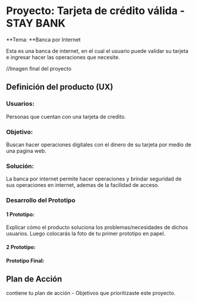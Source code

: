 # Proyecto: Tarjeta de crédito válida - STAY BANK

**Tema: **Banca por Internet

Esta es una banca de internet, en el cual el usuario puede validar su tarjeta e ingresar hacer las operaciones que necesite.

//Imagen final del proyecto

##  Definición del producto (UX)

### Usuarios:
Personas que cuentan con una tarjeta de credito.
### Objetivo:
Buscan hacer operaciones digitales con el dinero de su tarjeta por medio de una pagina web.
### Solución:
La banca por internet permite hacer operaciones y brindar seguridad de sus operaciones en internet, ademas de la facilidad de acceso.
### Desarrollo del Prototipo
#### 1 Prototipo:
Explicar cómo el producto soluciona los problemas/necesidades de dichos usuarios.
Luego colocarás la foto de tu primer prototipo en papel.
#### 2 Prototipo:
#### Prototipo Final:


##  Plan de Acción
contiene tu plan de acción - Objetivos que prioritizaste este proyecto.